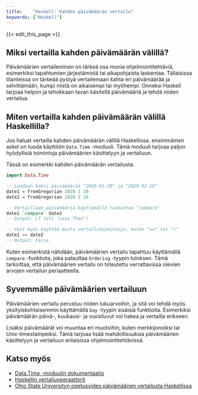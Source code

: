 ```yaml
---
title:    "Haskell: Kahden päivämäärän vertailu"
keywords: ["Haskell"]
---
```


{{< edit_this_page >}}

## Miksi vertailla kahden päivämäärän välillä?

Päivämäärien vertaileminen on tärkeä osa monia ohjelmointitehtäviä, esimerkiksi tapahtumien järjestämistä tai aikapohjaista laskentaa. Tällaisissa tilanteissa on tärkeää pystyä vertailemaan kahta eri päivämäärää ja selvittämään, kumpi niistä on aikaisempi tai myöhempi. Onneksi Haskell tarjoaa helpon ja tehokkaan tavan käsitellä päivämääriä ja tehdä niiden vertailua.

## Miten vertailla kahden päivämäärän välillä Haskellilla?

Jos haluat vertailla kahden päivämäärän välillä Haskellissa, ensimmäinen askel on tuoda käyttöön `Data.Time` -moduuli. Tämä moduuli tarjoaa paljon hyödyllisiä toimintoja päivämäärien käsittelyyn ja vertailuun.

Tässä on esimerkki kahden päivämäärän vertailusta:

```Haskell
import Data.Time

-- Luodaan kaksi päivämäärää "2020-01-20" ja "2020-02-10"
date1 = fromGregorian 2020 1 20
date2 = fromGregorian 2020 2 10

-- Vertaillaan päivämääriä käyttämällä toimintoa "compare"
date1 `compare` date2
-- Output: LT (eli "Less Than")

-- Voit myös käyttää muita vertailutoimintoja, kuten "==" tai ">"
date1 == date2
-- Output: False
```

Kuten esimerkistä nähdään, päivämäärien vertailu tapahtuu käyttämällä `compare` -funktiota, joka palauttaa `Ordering` -tyypin tuloksen. Tämä tarkoittaa, että päivämäärien vertailu on toteutettu verrattavissa olevien arvojen vertailun periaatteella.

## Syvemmälle päivämäärien vertailuun

Päivämäärien vertailu perustuu niiden lukuarvoihin, ja sitä voi tehdä myös yksityiskohtaisemmin käyttämällä `Day` -tyypin sisäisiä funktioita. Esimerkiksi päivämäärän päivä-, kuukausi- ja vuosiluvut voi hakea ja vertailla erikseen.

Lisäksi päivämäärät voi muuntaa eri muotoihin, kuten merkkijonoiksi tai Unix-timestampeiksi. Tämä tarjoaa lisää mahdollisuuksia päivämäärien käsittelyyn ja vertailuun erilaisissa ohjelmointitehtävissä.

## Katso myös

- [Data.Time -moduulin dokumentaatio](http://hackage.haskell.org/package/time-1.9.3/docs/Data-Time.html)
- [Haskellin vertailuoperaattorit](https://www.tutorialspoint.com/haskell/haskell_operators.htm)
- [Ohio State Universityn opetusvideo päivämäärien vertailusta Haskellissa](https://www.youtube.com/watch?v=v0EzLE19AFM)